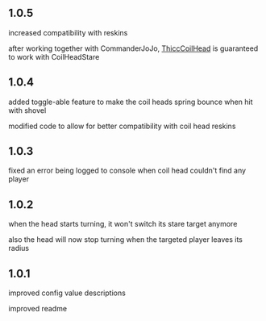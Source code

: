 ## 1.0.5
increased compatibility with reskins

after working together with CommanderJoJo, [ThiccCoilHead](https://thunderstore.io/c/lethal-company/p/CommanderJoJo/ThiccCoilHead/) is guaranteed to work with CoilHeadStare

## 1.0.4
added toggle-able feature to make the coil heads spring bounce when hit with shovel

modified code to allow for better compatibility with coil head reskins

## 1.0.3
fixed an error being logged to console when coil head couldn't find any player

## 1.0.2
when the head starts turning, it won't switch its stare target anymore

also the head will now stop turning when the targeted player leaves its radius

## 1.0.1
improved config value descriptions

improved readme